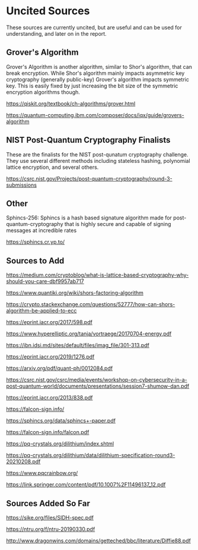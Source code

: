 # Uncited Sources
These sources are currently uncited, but are useful and can be used for understanding, and later on in the report.

## Grover's Algorithm
Grover's Algorithm is another algorithm, similar to Shor's algorithm, that can break encryption. While Shor's algorithm mainly impacts asymmetric key cryptography (generally public-key) Grover's algorithm impacts symmetric key.
This is easily fixed by just increasing the bit size of the symmetric encryption algorithms though. 

https://qiskit.org/textbook/ch-algorithms/grover.html

https://quantum-computing.ibm.com/composer/docs/iqx/guide/grovers-algorithm

## NIST Post-Quantum Cryptography Finalists
These are the finalists for the NIST post-qunatum cryptography challenge. They use several different methods including stateless hashing, polynomial lattice encryption, and several others.

https://csrc.nist.gov/Projects/post-quantum-cryptography/round-3-submissions

## Other
Sphincs-256: Sphincs is a hash based signature algorithm made for post-quantum-cryptography that is highly secure and capable of signing messages at incredible rates

https://sphincs.cr.yp.to/



## Sources to Add

https://medium.com/cryptoblog/what-is-lattice-based-cryptography-why-should-you-care-dbf9957ab717

https://www.quantiki.org/wiki/shors-factoring-algorithm

https://crypto.stackexchange.com/questions/52777/how-can-shors-algorithm-be-applied-to-ecc

https://eprint.iacr.org/2017/598.pdf

https://www.hyperelliptic.org/tanja/vortraege/20170704-energy.pdf

https://ibn.idsi.md/sites/default/files/imag_file/301-313.pdf

https://eprint.iacr.org/2019/1276.pdf

https://arxiv.org/pdf/quant-ph/0012084.pdf

https://csrc.nist.gov/csrc/media/events/workshop-on-cybersecurity-in-a-post-quantum-world/documents/presentations/session7-shumow-dan.pdf

https://eprint.iacr.org/2013/838.pdf

https://falcon-sign.info/

https://sphincs.org/data/sphincs+-paper.pdf

https://falcon-sign.info/falcon.pdf

https://pq-crystals.org/dilithium/index.shtml

https://pq-crystals.org/dilithium/data/dilithium-specification-round3-20210208.pdf

https://www.pqcrainbow.org/

https://link.springer.com/content/pdf/10.1007%2F11496137_12.pdf






## Sources Added So Far
https://sike.org/files/SIDH-spec.pdf

https://ntru.org/f/ntru-20190330.pdf

http://www.dragonwins.com/domains/getteched/bbc/literature/Diffie88.pdf

